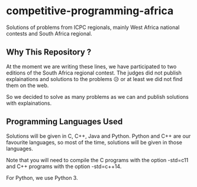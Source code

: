 # competitive-programming-africa
Solutions of problems from ICPC regionals, mainly West Africa national contests
and South Africa regional.

## Why This Repository ?
At the moment we are writing these lines, we have participated to two editions
of the South Africa regional contest. The judges did not publish explainations
and solutions to the problems :disappointed_relieved: or at least we did not
find them on the web.

So we decided to solve as many problems as we can and publish solutions with
explainations.

## Programming Languages Used
Solutions will be given in C, C++, Java and Python. Python and C++ are our
favourite languages, so most of the time, solutions will be given in those
languages.

Note that you will need to compile the C programs with the option -std=c11 and
C++ programs with the option -std=c++14.

For Python, we use Python 3.
